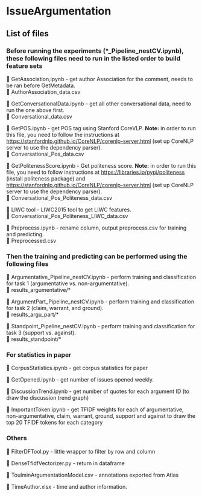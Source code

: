 # IssueArgumentation

## List of files
### Before running the experiments (\*\_Pipeline_nestCV.ipynb), these following files need to run in the listed order to build feature sets

:page_facing_up: GetAssociation,ipynb - get author Association for the comment, needs to be ran before GetMetadata. 
<br/>:pencil: AuthorAssociation_data.csv

:page_facing_up: GetConversationalData.ipynb - get all other conversational data, need to run the one above first. 
<br/>:pencil: Conversational_data.csv

:page_facing_up: GetPOS.ipynb - get POS tag using Stanford CoreVLP. **Note:** in order to run this file, you need to follow the instructions at https://stanfordnlp.github.io/CoreNLP/corenlp-server.html (set up CoreNLP server to use the dependency parser). 
<br/>:pencil: Conversational_Pos_data.csv

:page_facing_up: GetPolitenessScore.ipynb - Get politeness score. **Note:** in order to run this file, you need to follow instructions at https://libraries.io/pypi/politeness (install politeness package) and https://stanfordnlp.github.io/CoreNLP/corenlp-server.html (set up CoreNLP server to use the dependency parser). 
<br/>:pencil: Conversational_Pos_Politeness_data.csv	

:wrench: LIWC tool - LIWC2015 tool to get LIWC features. 
<br/>:pencil: Conversational_Pos_Politeness_LIWC_data.csv

:page_facing_up: Preprocess.ipynb - rename column, output preprocess.csv for training and predicting.
<br/>:pencil: Preprocessed.csv

### Then the training and predicting can be performed using the following files

:page_facing_up: Argumentative_Pipeline_nestCV.ipynb - perform training and classification for task 1 (argumentative vs. non-argumentative). 
<br/>:pencil: results_argumentative/*

:page_facing_up: ArgumentPart_Pipeline_nestCV.ipynb - perform training and classification for task 2 (claim, warrant, and ground). 
<br/>:pencil: results_argu_part/*

:page_facing_up: Standpoint_Pipeline_nestCV.ipynb - perform training and classification for task 3 (support vs. against).
<br/>:pencil: results_standpoint/*

### For statistics in paper

:page_facing_up: CorpusStatistics.ipynb - get corpus statistics for paper

:page_facing_up: GetOpened.ipynb - get number of issues opened weekly.

:page_facing_up: DiscussionTrend.ipynb - get number of quotes for each argument ID (to draw the discussion trend graph)

:page_facing_up: ImportantToken.ipynb - get TFIDF weights for each of argumentative, non-argumentative, claim, warrant, ground, support and against to draw the top 20 TFIDF tokens for each category

### Others

:page_facing_up: FilterDFTool.py - little wrapper to filter by row and column 

:page_facing_up: DenseTfidfVectorizer.py - return in dataframe

:page_facing_up: ToulminArgumentationModel.csv - annotations exported from Atlas

:page_facing_up: TimeAuthor.xlsx - time and author information.
